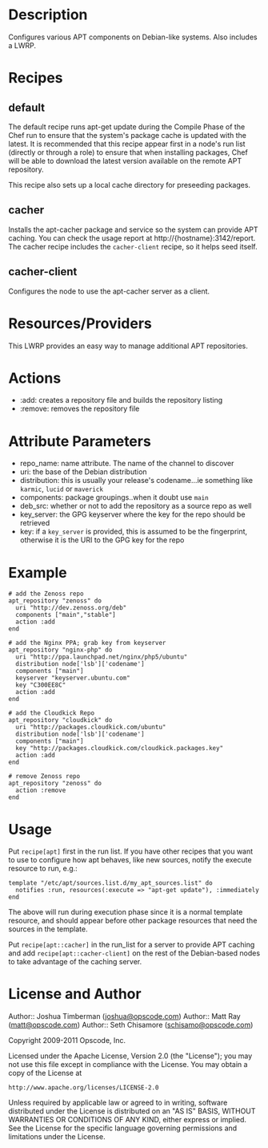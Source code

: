 Description
===========

Configures various APT components on Debian-like systems.  Also includes a LWRP.

Recipes
=======

default
-------
The default recipe runs apt-get update during the Compile Phase of the Chef run to ensure that the system's package cache is updated with the latest. It is recommended that this recipe appear first in a node's run list (directly or through a role) to ensure that when installing packages, Chef will be able to download the latest version available on the remote APT repository.

This recipe also sets up a local cache directory for preseeding packages.

cacher
------
Installs the apt-cacher package and service so the system can provide APT caching. You can check the usage report at http://{hostname}:3142/report. The cacher recipe includes the `cacher-client` recipe, so it helps seed itself.

cacher-client
-------------
Configures the node to use the apt-cacher server as a client.

Resources/Providers
===================

This LWRP provides an easy way to manage additional APT repositories.

# Actions

- :add: creates a repository file and builds the repository listing
- :remove: removes the repository file

# Attribute Parameters

- repo_name: name attribute. The name of the channel to discover
- uri: the base of the Debian distribution
- distribution: this is usually your release's codename...ie something like `karmic`, `lucid` or `maverick`
- components: package groupings..when it doubt use `main`
- deb_src: whether or not to add the repository as a source repo as well
- key_server: the GPG keyserver where the key for the repo should be retrieved
- key: if a `key_server` is provided, this is assumed to be the fingerprint, otherwise it is the URI to the GPG key for the repo

# Example

    # add the Zenoss repo
    apt_repository "zenoss" do
      uri "http://dev.zenoss.org/deb"
      components ["main","stable"]
      action :add
    end

    # add the Nginx PPA; grab key from keyserver
    apt_repository "nginx-php" do
      uri "http://ppa.launchpad.net/nginx/php5/ubuntu"
      distribution node['lsb']['codename']
      components ["main"]
      keyserver "keyserver.ubuntu.com"
      key "C300EE8C"
      action :add
    end

    # add the Cloudkick Repo
    apt_repository "cloudkick" do
      uri "http://packages.cloudkick.com/ubuntu"
      distribution node['lsb']['codename']
      components ["main"]
      key "http://packages.cloudkick.com/cloudkick.packages.key"
      action :add
    end

    # remove Zenoss repo
    apt_repository "zenoss" do
      action :remove
    end

Usage
=====

Put `recipe[apt]` first in the run list. If you have other recipes that you want to use to configure how apt behaves, like new sources, notify the execute resource to run, e.g.:

    template "/etc/apt/sources.list.d/my_apt_sources.list" do
      notifies :run, resources(:execute => "apt-get update"), :immediately
    end

The above will run during execution phase since it is a normal template resource, and should appear before other package resources that need the sources in the template.

Put `recipe[apt::cacher]` in the run_list for a server to provide APT caching and add `recipe[apt::cacher-client]` on the rest of the Debian-based nodes to take advantage of the caching server.

License and Author
==================

Author:: Joshua Timberman (<joshua@opscode.com>)
Author:: Matt Ray (<matt@opscode.com>)
Author:: Seth Chisamore (<schisamo@opscode.com>)

Copyright 2009-2011 Opscode, Inc.

Licensed under the Apache License, Version 2.0 (the "License");
you may not use this file except in compliance with the License.
You may obtain a copy of the License at

    http://www.apache.org/licenses/LICENSE-2.0

Unless required by applicable law or agreed to in writing, software
distributed under the License is distributed on an "AS IS" BASIS,
WITHOUT WARRANTIES OR CONDITIONS OF ANY KIND, either express or implied.
See the License for the specific language governing permissions and
limitations under the License.

